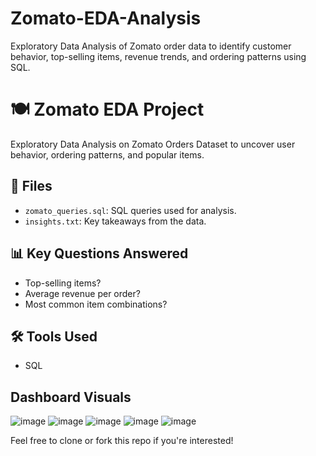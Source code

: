# Zomato-EDA-Analysis
Exploratory Data Analysis of Zomato order data to identify customer behavior, top-selling items, revenue trends, and ordering patterns using SQL.
# 🍽️ Zomato EDA Project

Exploratory Data Analysis on Zomato Orders Dataset to uncover user behavior, ordering patterns, and popular items.

## 📁 Files

- `zomato_queries.sql`: SQL queries used for analysis.
- `insights.txt`: Key takeaways from the data.

## 📊 Key Questions Answered

- Top-selling items?
- Average revenue per order?
- Most common item combinations?

## 🛠️ Tools Used

- SQL

## Dashboard Visuals
![image](https://github.com/user-attachments/assets/2e4ef232-43ae-48c2-8f0b-091e36c8b109)
![image](https://github.com/user-attachments/assets/fdc8ca9b-9515-4b3c-97d4-366a6914813d)
![image](https://github.com/user-attachments/assets/9ee20861-773e-42e5-90a1-376e417f1b8b)
![image](https://github.com/user-attachments/assets/909b4b56-5aed-4d5d-9f4c-9dd6fa1cd316)
![image](https://github.com/user-attachments/assets/7a65e554-a94a-4f66-b68d-4381455d9c0f)






Feel free to clone or fork this repo if you're interested!
